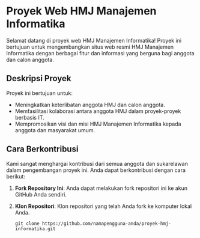 # Proyek Web HMJ Manajemen Informatika

Selamat datang di proyek web HMJ Manajemen Informatika! Proyek ini bertujuan untuk mengembangkan situs web resmi HMJ Manajemen Informatika dengan berbagai fitur dan informasi yang berguna bagi anggota dan calon anggota.

## Deskripsi Proyek

Proyek ini bertujuan untuk:

- Meningkatkan keterlibatan anggota HMJ dan calon anggota.
- Memfasilitasi kolaborasi antara anggota HMJ dalam proyek-proyek berbasis IT.
- Mempromosikan visi dan misi HMJ Manajemen Informatika kepada anggota dan masyarakat umum.

## Cara Berkontribusi

Kami sangat menghargai kontribusi dari semua anggota dan sukarelawan dalam pengembangan proyek ini. Anda dapat berkontribusi dengan cara berikut:

1. **Fork Repository Ini**: Anda dapat melakukan fork repositori ini ke akun GitHub Anda sendiri.

2. **Klon Repositori**: Klon repositori yang telah Anda fork ke komputer lokal Anda.

   ```shell
   git clone https://github.com/namapengguna-anda/proyek-hmj-informatika.git
